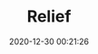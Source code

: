---
title: "Relief"
slug: 'relief'
date: 2020-12-30 00:21:26
location: 'Magelang, Jawa Tengah'
description: 'Dalam relief ini cerita abadi'
image: 'https://i.postimg.cc/0QRykwsq/DSC00272.jpg'
categories: culture
artist: 'Mahaputera'
---